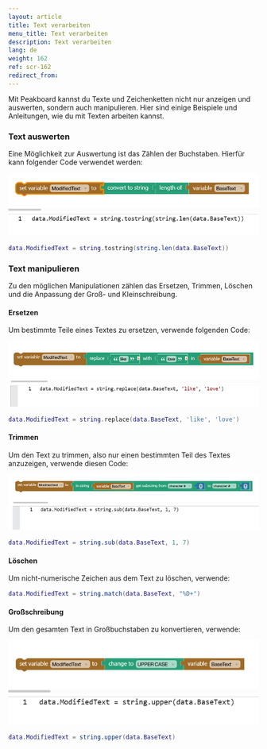 ```yaml
---
layout: article
title: Text verarbeiten
menu_title: Text verarbeiten
description: Text verarbeiten
lang: de
weight: 162
ref: scr-162
redirect_from:
---
```


Mit Peakboard kannst du Texte und Zeichenketten nicht nur anzeigen und auswerten, sondern auch manipulieren. Hier sind einige Beispiele und Anleitungen, wie du mit Texten arbeiten kannst.

### Text auswerten

Eine Möglichkeit zur Auswertung ist das Zählen der Buchstaben. Hierfür kann folgender Code verwendet werden:

![Count](/assets/images/scripting/Scripting_Beispiele/working-with-text/en-script-count.png)

```lua
data.ModifiedText = string.tostring(string.len(data.BaseText))
```

### Text manipulieren

Zu den möglichen Manipulationen zählen das Ersetzen, Trimmen, Löschen und die Anpassung der Groß- und Kleinschreibung.

#### Ersetzen

Um bestimmte Teile eines Textes zu ersetzen, verwende folgenden Code:

![Replace](/assets/images/scripting/Scripting_Beispiele/working-with-text/en-script-replace.png)

```lua
data.ModifiedText = string.replace(data.BaseText, 'like', 'love')
```

#### Trimmen

Um den Text zu trimmen, also nur einen bestimmten Teil des Textes anzuzeigen, verwende diesen Code:

![Trim](/assets/images/scripting/Scripting_Beispiele/working-with-text/en-script-trim.png)

```lua
data.ModifiedText = string.sub(data.BaseText, 1, 7)
```

#### Löschen

Um nicht-numerische Zeichen aus dem Text zu löschen, verwende:

```lua
data.ModifiedText = string.match(data.BaseText, "%D+")
```

#### Großschreibung

Um den gesamten Text in Großbuchstaben zu konvertieren, verwende:

![Uppercase](/assets/images/scripting/Scripting_Beispiele/working-with-text/en-script-uppercase.png)

```lua
data.ModifiedText = string.upper(data.BaseText)
```